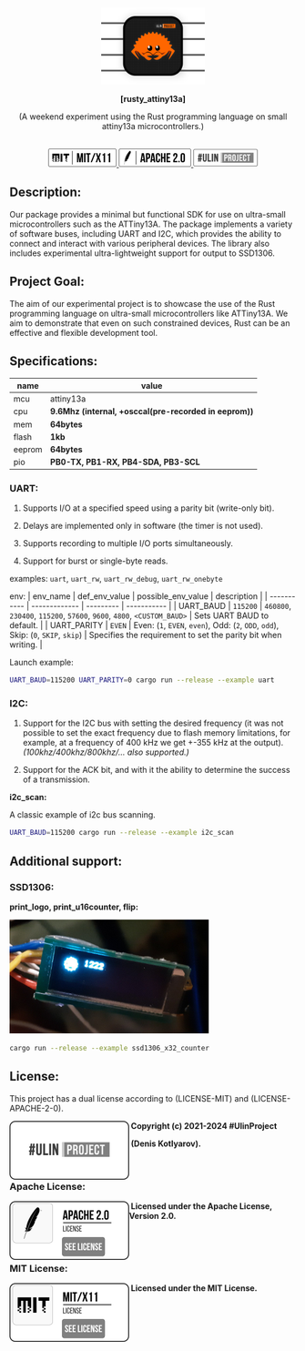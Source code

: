 
<div id="header" align="center">
  <img src="img/ferris.png" alt="mit" style="height: 135px; max-width: 100%;"/>
  
  <b>[rusty_attiny13a]</b>
  
  (A weekend experiment using the Rust programming language on small attiny13a microcontrollers.)
  </br></br>
<div id="badges">
  <a href="./LICENSE-MIT">
    <img src="https://github.com/UlinProject/img/blob/main/short_32/mit.png?raw=true" alt="mit"/>
  </a>
  <a href="./LICENSE-APACHE">
    <img src="https://github.com/UlinProject/img/blob/main/short_32/apache2.png?raw=true" alt="apache2"/>
  </a>
  <a href="https://github.com/denisandroid">
    <img src="https://github.com/UlinProject/img/blob/main/short_32/uproject.png?raw=true" alt="uproject"/>
  </a>
</div>
</div>

## Description:

Our package provides a minimal but functional SDK for use on ultra-small microcontrollers such as the ATTiny13A. The package implements a variety of software buses, including UART and I2C, which provides the ability to connect and interact with various peripheral devices. The library also includes experimental ultra-lightweight support for output to SSD1306.

## Project Goal:

The aim of our experimental project is to showcase the use of the Rust programming language on ultra-small microcontrollers like ATTiny13A. We aim to demonstrate that even on such constrained devices, Rust can be an effective and flexible development tool.

## Specifications:

| name | value |
| ---- | ----- |
| mcu | attiny13a |
| cpu | <b>9.6Mhz (internal, +osccal(pre-recorded in eeprom))</b> |
| mem | <b>64bytes</b> |
| flash | <b>1kb</b> |
| eeprom | <b>64bytes</b> |
| pio | <b>PB0-TX, PB1-RX, PB4-SDA, PB3-SCL</b> |

### UART:

1. Supports I/O at a specified speed using a parity bit (write-only bit).

3. Delays are implemented only in software (the timer is not used).

4. Supports recording to multiple I/O ports simultaneously.

5. Support for burst or single-byte reads.

examples: `uart`, `uart_rw`, `uart_rw_debug`, `uart_rw_onebyte`

env: 
| env_name    | def_env_value | possible_env_value | description |
| ----------- | ------------- | --------- | ----------- |
| UART_BAUD   | `115200`       | `460800`, `230400`, `115200`, `57600`, `9600`, `4800`, `<CUSTOM_BAUD>` | Sets UART BAUD to default. |
| UART_PARITY | `EVEN`         | Even: (`1`, `EVEN`, `even`), Odd: (`2`, `ODD`, `odd`), Skip: (`0`, `SKIP`, `skip`) | Specifies the requirement to set the parity bit when writing. |

Launch example:
```bash
UART_BAUD=115200 UART_PARITY=0 cargo run --release --example uart
```

### I2C:

1. Support for the I2C bus with setting the desired frequency (it was not possible to set the exact frequency due to flash memory limitations, for example, at a frequency of 400 kHz we get +-355 kHz at the output). <i>(100khz/400khz/800khz/... also supported.)</i>

2. Support for the ACK bit, and with it the ability to determine the success of a transmission.

<b>i2c_scan:</b>

A classic example of i2c bus scanning.

```bash
UART_BAUD=115200 cargo run --release --example i2c_scan
```

## Additional support:

### SSD1306:

<b>print_logo, print_u16counter, flip:</b>

<img src="photo/ssd1306.jpg" width="350" height="200" alt="print_logo, print_u16counter, flip"></img>

```bash
cargo run --release --example ssd1306_x32_counter
```

## License:
This project has a dual license according to (LICENSE-MIT) and (LICENSE-APACHE-2-0).

<div align="left">
  <a href="https://github.com/denisandroid">
    <img align="left" src="https://github.com/UlinProject/img/blob/main/block_220_100/uproject.png?raw=true" alt="uproject"/>
  </a>
  <b>&nbsp;Copyright (c) 2021-2024 #UlinProject</b>
	
  <b>&nbsp;(Denis Kotlyarov).</b>
  </br></br></br>
</div>

### Apache License:
<div align="left">
  <a href="https://www.apache.org/licenses/LICENSE-2.0">
    <img align="left" src="https://github.com/UlinProject/img/blob/main/block_220_100/apache2.png?raw=true" alt="apache2"/>
    
  </a>
  <b>&nbsp;Licensed under the Apache License, Version 2.0.</b>
  </br></br></br></br>
</div>

### MIT License:
<div align="left">
  <a href="https://mit-license.org/">
    <img align="left" src="https://github.com/UlinProject/img/blob/main/block_220_100/mit.png?raw=true" alt="mit"/>
  </a>
  <b>&nbsp;Licensed under the MIT License.</b>
  </br></br></br></br>
</div>
